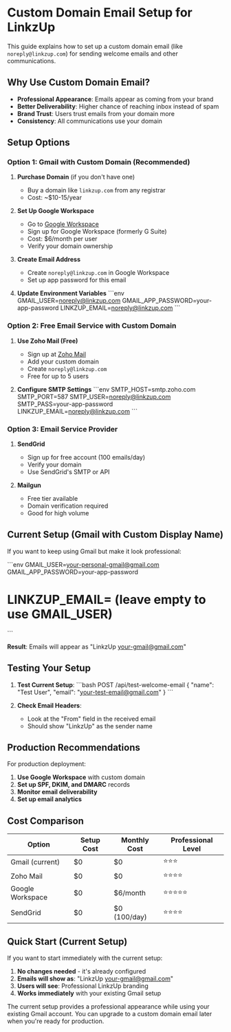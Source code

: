 # Custom Domain Email Setup for LinkzUp

This guide explains how to set up a custom domain email (like `noreply@linkzup.com`) for sending welcome emails and other communications.

## Why Use Custom Domain Email?

- **Professional Appearance**: Emails appear as coming from your brand
- **Better Deliverability**: Higher chance of reaching inbox instead of spam
- **Brand Trust**: Users trust emails from your domain more
- **Consistency**: All communications use your domain

## Setup Options

### Option 1: Gmail with Custom Domain (Recommended)

1. **Purchase Domain** (if you don't have one)
   - Buy a domain like `linkzup.com` from any registrar
   - Cost: ~$10-15/year

2. **Set Up Google Workspace**
   - Go to [Google Workspace](https://workspace.google.com/)
   - Sign up for Google Workspace (formerly G Suite)
   - Cost: $6/month per user
   - Verify your domain ownership

3. **Create Email Address**
   - Create `noreply@linkzup.com` in Google Workspace
   - Set up app password for this email

4. **Update Environment Variables**
   \`\`\`env
   GMAIL_USER=noreply@linkzup.com
   GMAIL_APP_PASSWORD=your-app-password
   LINKZUP_EMAIL=noreply@linkzup.com
   \`\`\`

### Option 2: Free Email Service with Custom Domain

1. **Use Zoho Mail (Free)**
   - Sign up at [Zoho Mail](https://www.zoho.com/mail/)
   - Add your custom domain
   - Create `noreply@linkzup.com`
   - Free for up to 5 users

2. **Configure SMTP Settings**
   \`\`\`env
   SMTP_HOST=smtp.zoho.com
   SMTP_PORT=587
   SMTP_USER=noreply@linkzup.com
   SMTP_PASS=your-app-password
   LINKZUP_EMAIL=noreply@linkzup.com
   \`\`\`

### Option 3: Email Service Provider

1. **SendGrid**
   - Sign up for free account (100 emails/day)
   - Verify your domain
   - Use SendGrid's SMTP or API

2. **Mailgun**
   - Free tier available
   - Domain verification required
   - Good for high volume

## Current Setup (Gmail with Custom Display Name)

If you want to keep using Gmail but make it look professional:

\`\`\`env
GMAIL_USER=your-personal-gmail@gmail.com
GMAIL_APP_PASSWORD=your-app-password
# LINKZUP_EMAIL= (leave empty to use GMAIL_USER)
\`\`\`

**Result**: Emails will appear as "LinkzUp <your-gmail@gmail.com>"

## Testing Your Setup

1. **Test Current Setup**:
   \`\`\`bash
   POST /api/test-welcome-email
   {
     "name": "Test User",
     "email": "your-test-email@gmail.com"
   }
   \`\`\`

2. **Check Email Headers**:
   - Look at the "From" field in the received email
   - Should show "LinkzUp" as the sender name

## Production Recommendations

For production deployment:

1. **Use Google Workspace** with custom domain
2. **Set up SPF, DKIM, and DMARC** records
3. **Monitor email deliverability**
4. **Set up email analytics**

## Cost Comparison

| Option | Setup Cost | Monthly Cost | Professional Level |
|--------|------------|--------------|-------------------|
| Gmail (current) | $0 | $0 | ⭐⭐⭐ |
| Zoho Mail | $0 | $0 | ⭐⭐⭐⭐ |
| Google Workspace | $0 | $6/month | ⭐⭐⭐⭐⭐ |
| SendGrid | $0 | $0 (100/day) | ⭐⭐⭐⭐ |

## Quick Start (Current Setup)

If you want to start immediately with the current setup:

1. **No changes needed** - it's already configured
2. **Emails will show as**: "LinkzUp <your-gmail@gmail.com>"
3. **Users will see**: Professional LinkzUp branding
4. **Works immediately** with your existing Gmail setup

The current setup provides a professional appearance while using your existing Gmail account. You can upgrade to a custom domain email later when you're ready for production.
